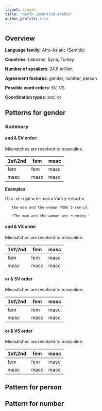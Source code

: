 ```yaml
---
layout: single
title: "North Levantine Arabic"
author_profile: true
---
```


## Overview

**Language family**: Afro-Asiatic (Semitic)

**Countries**: Lebanon, Syria, Turkey

**Number of speakers**: 24.6 million


**Agreement features**: gender, number, person

**Possible word orders**: SV, VS

**Coordination types**: and, or

## Patterns for gender

### Summary

#### and & SV order: 

Mismatches are resolved to masculine.

1st\\2nd | fem  | masc
---- | ---- | ----
fem  | fem  | masc
masc | masc | masc

**Examples**

(1) a. el-rrijal w el-marra ʕam y-erkud-u

       the-man and the-woman PROG 3-run-pl
       
       "The man and the woman are running."

#### and & VS order 

Mismatches are resolved to masculine.

1st\\2nd | fem  | masc
---- | ---- | ----
fem  | fem  | masc
masc | masc | masc

#### or & SV order 

Mismatches are resolved to masculine.

1st\\2nd | fem  | masc
---- | ---- | ----
fem  | fem  | masc
masc | masc | masc

#### or & VS order

Mismatches are resolved to masculine.

1st\\2nd | fem  | masc
---- | ---- | ----
fem  | fem  | masc
masc | masc | masc

## Pattern for person

## Pattern for number
